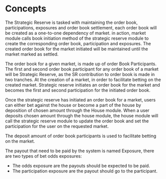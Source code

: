 # **Concepts**

The Strategic Reserve is tasked with maintaining the order book, participations, exposures and order book settlement,
each order book will be created as a one-to-one dependency of market. in action, market module calls
book initiation method of the strategic reserve module to create the corresponding order book, participation and exposures.
The created order book for the market initiated will be maintained until the market marked as settled.

The order book for a given market, is made up of order Book Participants. The first and second order book participant for any order book of a market will be Strategic Reserve, as the SR contribution to order book is made in two tranches. At the creation of a market, in order to facilitate betting on the created market. Strategic reserve initiates an order book for the market and becomes the first and second participation for the initiated order book.

Once the strategic reserve has initiated an order book for a market, users can either bet against the house or
become a part of the house by deposition of chosen amount through the House module. When a user deposits chosen
amount through the house module, the house module will call the strategic reserve module to update the order book
and set the participation for the user on the requested market.

The deposit amount of order book participants is used to facilitate betting on the market.

The payout that need to be paid by the system is named Exposure, there are two types of bet odds exposures:

- The odds exposure are the payouts should be expected to be paid.
- The participation exposure are the payout should go to the participant.
